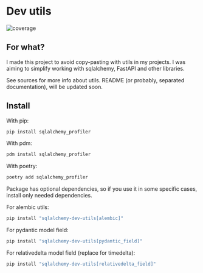 
# Dev utils

![coverage](./coverage.svg)

## For what?

I made this project to avoid copy-pasting with utils in my projects. I was aiming to simplify
working with sqlalchemy, FastAPI and other libraries.

See sources for more info about utils. README (or probably, separated documentation), will be
updated soon.

## Install

With pip:

```bash
pip install sqlalchemy_profiler
```

With pdm:

```bash
pdm install sqlalchemy_profiler
```

With poetry:

```bash
poetry add sqlalchemy_profiler
```

Package has optional dependencies, so if you use it in some specific cases, install only needed
dependencies.

For alembic utils:

```bash
pip install "sqlalchemy-dev-utils[alembic]"
```

For pydantic model field:

```bash
pip install "sqlalchemy-dev-utils[pydantic_field]"
```

For relativedelta model field (replace for timedelta):

```bash
pip install "sqlalchemy-dev-utils[relativedelta_field]"
```
